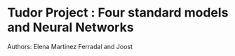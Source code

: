 # Tudor Project : Four standard models and Neural Networks
Authors: Elena Martinez Ferradal and Joost
